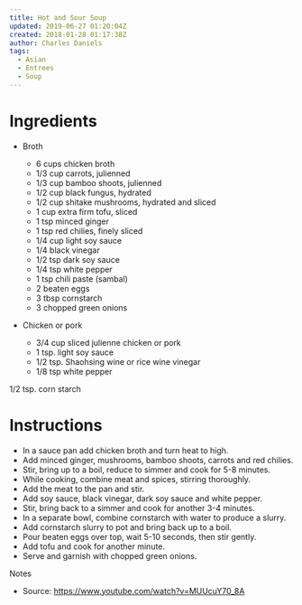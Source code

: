```yaml
---
title: Hot and Sour Soup
updated: 2019-06-27 01:20:04Z
created: 2018-01-28 01:17:38Z
author: Charles Daniels
tags:
  - Asian
  - Entrees
  - Soup
---
```


# Ingredients

- Broth

    - 6 cups chicken broth
    - 1/3 cup carrots, julienned
    - 1/3 cup bamboo shoots, julienned
    - 1/2 cup black fungus, hydrated
    - 1/2 cup shitake mushrooms, hydrated and sliced
    - 1 cup extra firm tofu, sliced
    - 1 tsp minced ginger
    - 1 tsp red chilies, finely sliced
    - 1/4 cup light soy sauce
    - 1/4 black vinegar
    - 1/2 tsp dark soy sauce
    - 1/4 tsp white pepper
    - 1 tsp chili paste (sambal)
    - 2 beaten eggs
    - 3 tbsp cornstarch
    - 3 chopped green onions
- Chicken or pork

    - 3/4 cup sliced julienne chicken or pork
    - 1 tsp. light soy sauce
    - 1/2 tsp. Shaohsing wine or rice wine vinegar
    - 1/8 tsp white pepper

1/2 tsp. corn starch

# Instructions

- In a sauce pan add chicken broth and turn heat to high.
- Add minced ginger, mushrooms, bamboo shoots, carrots and red chilies.
- Stir, bring up to a boil, reduce to simmer and cook for 5-8 minutes.
- While cooking, combine meat and spices, stirring thoroughly.
- Add the meat to the pan and stir.
- Add soy sauce, black vinegar, dark soy sauce and white pepper.
- Stir, bring back to a simmer and cook for another 3-4 minutes.
- In a separate bowl, combine cornstarch with water to produce a slurry.
- Add cornstarch slurry to pot and bring back up to a boil.
- Pour beaten eggs over top, wait 5-10 seconds, then stir gently.
- Add tofu and cook for another minute.
- Serve and garnish with chopped green onions.

Notes

- Source: https://www.youtube.com/watch?v=MUUcuY70_8A